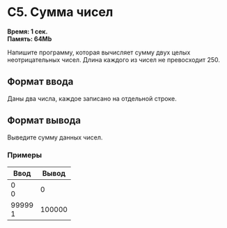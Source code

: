 <h1 class="title">C5. Сумма чисел</h1>
<p><b>Время: 1 сек.<br>Память: 64Mb</b></p>
<p>Напишите программу, которая вычисляет сумму двух целых неотрицательных чисел. Длина каждого из чисел не превосходит 250.</p>
<h2>Формат ввода</h2>
<p>Даны два числа, каждое записано на отдельной строке.</p>
<h2>Формат вывода</h2>
<p>Выведите сумму данных чисел.</p>
<h3>Примеры</h3>
<table class="sample-tests">
  <thead>
     <tr>
        <th>Ввод</th>
        <th>Вывод</th>
     </tr>
  </thead>
  <tbody>
     <tr>
        <td>0<br />
            0</td>
        <td>0</td>
     </tr>
     <tr>
        <td>99999<br />
            1</td>
        <td>100000</td>
     </tr>
  </tbody>
</table>
